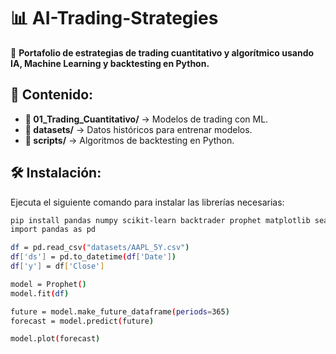 # 📊 AI-Trading-Strategies
📌 **Portafolio de estrategias de trading cuantitativo y algorítmico usando IA, Machine Learning y backtesting en Python.**

## 🚀 Contenido:
- **📂 01_Trading_Cuantitativo/** → Modelos de trading con ML.
- **📂 datasets/** → Datos históricos para entrenar modelos.
- **📂 scripts/** → Algoritmos de backtesting en Python.

## 🛠 Instalación:
Ejecuta el siguiente comando para instalar las librerías necesarias:
```bash
pip install pandas numpy scikit-learn backtrader prophet matplotlib seabornfrom prophet import Prophet
import pandas as pd

df = pd.read_csv("datasets/AAPL_5Y.csv")
df['ds'] = pd.to_datetime(df['Date'])
df['y'] = df['Close']

model = Prophet()
model.fit(df)

future = model.make_future_dataframe(periods=365)
forecast = model.predict(future)

model.plot(forecast)

